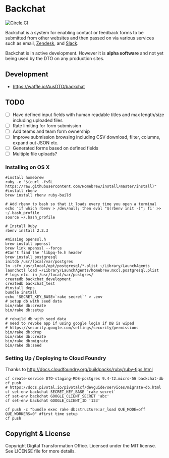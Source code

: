 # Backchat
[![Circle CI](https://circleci.com/gh/AusDTO/backchat.svg?style=svg&circle-token=91fb19660cb112017456896100284d9d305492d0)](https://circleci.com/gh/AusDTO/backchat)


Backchat is a system for enabling contact or feedback forms to be submitted from other websites and then passed on via various services such as email, [Zendesk](https://www.zendesk.com/), and [Slack](https://slack.com/).

Backchat is in active development. However it is **alpha software** and not yet being used by the DTO on any production sites.

## Development

* https://waffle.io/AusDTO/backchat

## TODO
- [ ] Have defined input fields with human readable titles and max length/size including uploaded files
- [ ] Rate limiting for form submission
- [ ] Add teams and team form ownership
- [ ] Improve submission browsing including CSV download, filter, columns, expand out JSON etc.
- [ ] Generated forms based on defined fields
- [ ] Multiple file uploads?

### Installing on OS X
```
#install homebrew
ruby -e "$(curl -fsSL https://raw.githubusercontent.com/Homebrew/install/master/install)"
#install rbenv
brew install rbenv ruby-build

# Add rbenv to bash so that it loads every time you open a terminal
echo 'if which rbenv > /dev/null; then eval "$(rbenv init -)"; fi' >> ~/.bash_profile
source ~/.bash_profile

# Install Ruby
rbenv install 2.2.3

#missing openssl.h
brew install openssl
brew link openssl --force
#Can't find the 'libpq-fe.h header
brew install postgresql
initdb /usr/local/var/postgres
ln -sfv /usr/local/opt/postgresql/*.plist ~/Library/LaunchAgents
launchctl load ~/Library/LaunchAgents/homebrew.mxcl.postgresql.plist
# logs etc. in /usr/local/var/postgres/
createdb backchat_development
createdb backchat_test
#install deps
bundle install
echo 'SECRET_KEY_BASE=`rake secret`' > .env
# setup db with seed data
bin/rake db:create
bin/rake db:setup

# rebuild db with seed data
# need to revoke app if using google login if DB is wiped
# https://security.google.com/settings/security/permissions
bin/rake db:drop
bin/rake db:create
bin/rake db:migrate
bin/rake db:seed
```

### Setting Up / Deploying to Cloud Foundry
Thanks to http://docs.cloudfoundry.org/buildpacks/ruby/ruby-tips.html
```
cf create-service DTO-staging-RDS-postgres 9.4-t2.micro-5G backchat-db
cf push
# https://docs.pivotal.io/pivotalcf/devguide/services/migrate-db.html
cf set-env backchat SECRET_KEY_BASE `rake secret`
cf set-env backchat GOOGLE_CLIENT_SECRET 'abc'
cf set-env backchat GOOGLE_CLIENT_ID '123'

cf push -c "bundle exec rake db:structure:ar_load QUE_MODE=off QUE_WORKERS=0" #first time setup
cf push
```

## Copyright & License

Copyright Digital Transformation Office. Licensed under the MIT license. See LICENSE file for more details.
